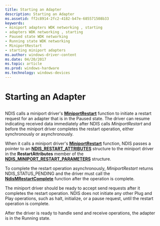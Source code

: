 ```yaml
---
title: Starting an Adapter
description: Starting an Adapter
ms.assetid: ff2c8914-2fc2-4182-b47e-685571508b33
keywords:
- miniport adapters WDK networking , starting
- adapters WDK networking , starting
- Paused state WDK networking
- Running state WDK networking
- MiniportRestart
- starting miniport adapters
ms.author: windows-driver-content
ms.date: 04/20/2017
ms.topic: article
ms.prod: windows-hardware
ms.technology: windows-devices
---
```


# Starting an Adapter


## <a href="" id="ddk-starting-an-adapter-ng"></a>


NDIS calls a miniport driver's [**MiniportRestart**](https://msdn.microsoft.com/library/windows/hardware/ff559435) function to initiate a restart request for an adapter that is in the Paused state. The driver can resume indicating received data immediately after NDIS calls *MiniportRestart* and before the miniport driver completes the restart operation, either synchronously or asynchronously.

When it calls a miniport driver's [**MiniportRestart**](https://msdn.microsoft.com/library/windows/hardware/ff559435) function, NDIS passes a pointer to an [**NDIS\_RESTART\_ATTRIBUTES**](https://msdn.microsoft.com/library/windows/hardware/ff567255) structure to the miniport driver in the **RestartAttributes** member of the [**NDIS\_MINIPORT\_RESTART\_PARAMETERS**](https://msdn.microsoft.com/library/windows/hardware/ff566480) structure.

To complete the restart operation asynchronously, *MiniportRestart* returns NDIS\_STATUS\_PENDING and the driver must call the [**NdisMRestartComplete**](https://msdn.microsoft.com/library/windows/hardware/ff563665) function after the operation is complete.

The miniport driver should be ready to accept send requests after it completes the restart operation. NDIS does not initiate any other Plug and Play operations, such as halt, initialize, or a pause request, until the restart operation is complete.

After the driver is ready to handle send and receive operations, the adapter is in the Running state.

 

 





